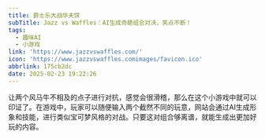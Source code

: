 ```yaml
---
title: 爵士乐大战华夫饼
subTitle: Jazz vs Waffles：AI生成奇葩组合对决，笑点不断！
tags:
  - 趣味AI
  - 小游戏
link: 'https://www.jazzvswaffles.com/'
icon: 'https://www.jazzvswaffles.comimages/favicon.ico'
abbrlink: 175cb2dc
date: 2025-02-23 19:22:26
---
```


让两个风马牛不相及的点子进行对抗，感觉会很滑稽，那么在这个小游戏中就可以印证了。在游戏中，玩家可以随便输入两个截然不同的玩意，网站会通过AI生成形象和技能，进行类似宝可梦风格的对战。只要这对组合够离谱，就能生成出更加好玩的内容。